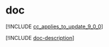 # doc

[!INCLUDE [cc_applies_to_update_9_0_0](../../../includes/cc_applies_to_update_9_0_0.md)]

[!INCLUDE [doc-description](includes/doc-description.md)]